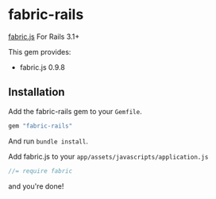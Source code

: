 # fabric-rails

[fabric.js](http://fabricjs.com/) For Rails 3.1+

This gem provides:

  * fabric.js 0.9.8

## Installation

Add the fabric-rails gem to your `Gemfile`.

```ruby
gem "fabric-rails"
```

And run `bundle install`.

Add fabric.js to your `app/assets/javascripts/application.js`

```js
//= require fabric
```

and you're done!